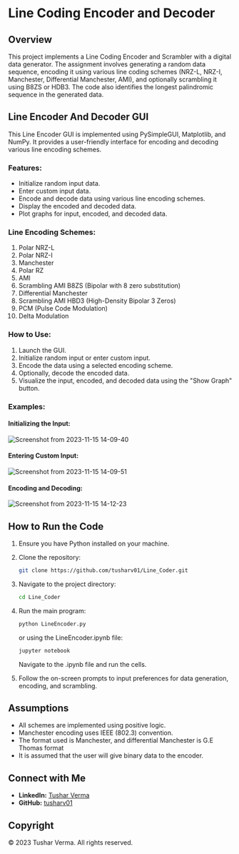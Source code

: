 # Line Coding Encoder and Decoder

## Overview

This project implements a Line Coding Encoder and Scrambler with a digital data generator. The assignment involves generating a random data sequence, encoding it using various line coding schemes (NRZ-L, NRZ-I, Manchester, Differential Manchester, AMI), and optionally scrambling it using B8ZS or HDB3. The code also identifies the longest palindromic sequence in the generated data.

## Line Encoder And Decoder GUI

This Line Encoder GUI is implemented using PySimpleGUI, Matplotlib, and NumPy. It provides a user-friendly interface for encoding and decoding various line encoding schemes.

### Features:

- Initialize random input data.
- Enter custom input data.
- Encode and decode data using various line encoding schemes.
- Display the encoded and decoded data.
- Plot graphs for input, encoded, and decoded data.

### Line Encoding Schemes:

1. Polar NRZ-L
2. Polar NRZ-I
3. Manchester
4. Polar RZ
5. AMI
6. Scrambling AMI B8ZS (Bipolar with 8 zero substitution)
7. Differential Manchester
8. Scrambling AMI HBD3 (High-Density Bipolar 3 Zeros)
9. PCM (Pulse Code Modulation)
10. Delta Modulation

### How to Use:

1. Launch the GUI.
2. Initialize random input or enter custom input.
3. Encode the data using a selected encoding scheme.
4. Optionally, decode the encoded data.
5. Visualize the input, encoded, and decoded data using the "Show Graph" button.

### Examples:

#### Initializing the Input:

![Screenshot from 2023-11-15 14-09-40](https://github.com/tusharv01/LINECODER/assets/93588934/336a26d5-63c7-49c1-b953-f13030a1f42d)

#### Entering Custom Input:

![Screenshot from 2023-11-15 14-09-51](https://github.com/tusharv01/LINECODER/assets/93588934/117cd895-a843-4887-a721-713f1879fcfd)

#### Encoding and Decoding:

![Screenshot from 2023-11-15 14-12-23](https://github.com/tusharv01/LINECODER/assets/93588934/b9061312-aa54-4c90-94b1-3d6d55adc3e9)


## How to Run the Code

1. Ensure you have Python installed on your machine.
2. Clone the repository:

    ```bash
    git clone https://github.com/tusharv01/Line_Coder.git
    ```

3. Navigate to the project directory:

    ```bash
    cd Line_Coder
    ```

4. Run the main program:

    ```bash
    python LineEncoder.py
    ```

    or using the LineEncoder.ipynb file:

    ```bash
    jupyter notebook
    ```

    Navigate to the .ipynb file and run the cells.

5. Follow the on-screen prompts to input preferences for data generation, encoding, and scrambling.

## Assumptions
- All schemes are implemented using positive logic.
- Manchester encoding uses IEEE (802.3) convention.
- The format used is Manchester, and differential Manchester is G.E Thomas format
- It is assumed that the user will give binary data to the encoder.
  
## Connect with Me

- **LinkedIn:** [Tushar Verma](https://www.linkedin.com/in/tusharverma01/)
- **GitHub:** [tusharv01](https://github.com/tusharv01)

## Copyright

© 2023 Tushar Verma. All rights reserved.
